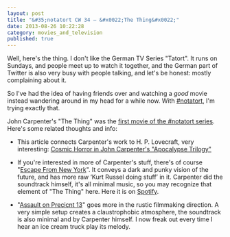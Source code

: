 ```yaml
---
layout: post
title: "&#35;notatort CW 34 – &#x0022;The Thing&#x0022;"
date: 2013-08-26 10:22:28
category: movies_and_television
published: true
---
```


Well, here's the thing. I don't like the German TV Series "Tatort". It runs on Sundays, and people meet up to watch it together, and the German part of Twitter is also very busy with people talking, and let's be honest: mostly complaining about it. 

So I've had the idea of having friends over and watching a *good* movie instead wandering around in my head for a while now. With [#notatort](http://movie.timmschoof.com), I'm trying exactly that. 

John Carpenter's "The Thing" was the [first movie of the #notatort series](http://movie.timmschoof.com/34). Here's some related thoughts and info:

* This article connects Carpenter's work to H. P. Lovecraft, very interesting: [Cosmic Horror in John Carpenter's "Apocalypse Trilogy"](http://www.strangehorizons.com/2011/20111024/grey-a.shtml)

* If you're interested in more of Carpenter's stuff, there's of course "[Escape From New York](http://www.imdb.com/title/tt0082340/)". It conveys a dark and punky vision of the future, and has more raw ‘Kurt Russel doing stuff’ in it. Carpenter did the soundtrack himself, it's all minimal music, so you may recognize that element of "The Thing" here. Here it is on [Spotify](http://spoti.fi/1390usD).

* "[Assault on Precicnt 13](http://www.imdb.com/title/tt0074156/)" goes more in the rustic filmmaking direction. A very simple setup creates a claustrophobic atmosphere, the soundtrack is also minimal and by Carpenter himself. I now freak out every time I hear an ice cream truck play its melody.